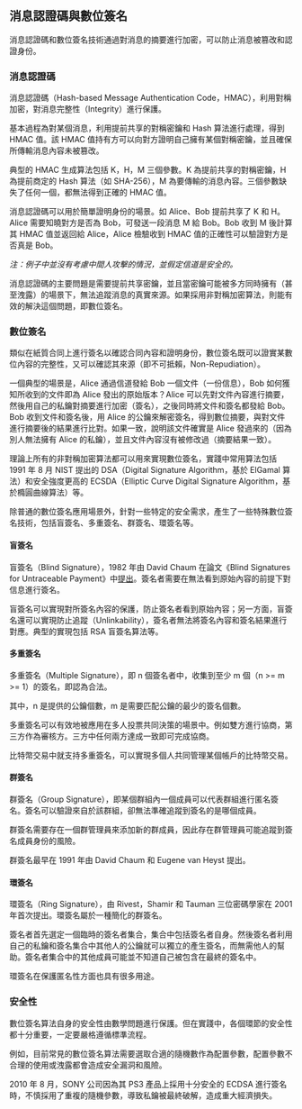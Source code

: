 ## 消息認證碼與數位簽名

消息認證碼和數位簽名技術通過對消息的摘要進行加密，可以防止消息被篡改和認證身份。

### 消息認證碼
消息認證碼（Hash-based Message Authentication Code，HMAC），利用對稱加密，對消息完整性（Integrity）進行保護。

基本過程為對某個消息，利用提前共享的對稱密鑰和 Hash 算法進行處理，得到 HMAC 值。該 HMAC 值持有方可以向對方證明自己擁有某個對稱密鑰，並且確保所傳輸消息內容未被篡改。

典型的 HMAC 生成算法包括 K，H，M 三個參數。K 為提前共享的對稱密鑰，H 為提前商定的 Hash 算法（如 SHA-256），M 為要傳輸的消息內容。三個參數缺失了任何一個，都無法得到正確的 HMAC 值。

消息認證碼可以用於簡單證明身份的場景。如 Alice、Bob 提前共享了 K 和 H。Alice 需要知曉對方是否為 Bob，可發送一段消息 M 給 Bob。Bob 收到 M 後計算其 HMAC 值並返回給 Alice，Alice 檢驗收到 HMAC 值的正確性可以驗證對方是否真是 Bob。

*注：例子中並沒有考慮中間人攻擊的情況，並假定信道是安全的。*

消息認證碼的主要問題是需要提前共享密鑰，並且當密鑰可能被多方同時擁有（甚至洩露）的場景下，無法追蹤消息的真實來源。如果採用非對稱加密算法，則能有效的解決這個問題，即數位簽名。


### 數位簽名
類似在紙質合同上進行簽名以確認合同內容和證明身份，數位簽名既可以證實某數位內容的完整性，又可以確認其來源（即不可抵賴，Non-Repudiation）。

一個典型的場景是，Alice 通過信道發給 Bob 一個文件（一份信息），Bob 如何獲知所收到的文件即為 Alice 發出的原始版本？Alice 可以先對文件內容進行摘要，然後用自己的私鑰對摘要進行加密（簽名），之後同時將文件和簽名都發給 Bob。Bob 收到文件和簽名後，用 Alice 的公鑰來解密簽名，得到數位摘要，與對文件進行摘要後的結果進行比對。如果一致，說明該文件確實是 Alice 發過來的（因為別人無法擁有 Alice 的私鑰），並且文件內容沒有被修改過（摘要結果一致）。

理論上所有的非對稱加密算法都可以用來實現數位簽名，實踐中常用算法包括 1991 年 8 月 NIST 提出的 DSA（Digital Signature Algorithm，基於 ElGamal 算法）和安全強度更高的 ECSDA（Elliptic Curve Digital Signature Algorithm，基於橢圓曲線算法）等。

除普通的數位簽名應用場景外，針對一些特定的安全需求，產生了一些特殊數位簽名技術，包括盲簽名、多重簽名、群簽名、環簽名等。

#### 盲簽名

盲簽名（Blind Signature），1982 年由 David Chaum 在論文《Blind Signatures for Untraceable Payment》中[提出](http://www.hit.bme.hu/~buttyan/courses/BMEVIHIM219/2009/Chaum.BlindSigForPayment.1982.PDF)。簽名者需要在無法看到原始內容的前提下對信息進行簽名。

盲簽名可以實現對所簽名內容的保護，防止簽名者看到原始內容；另一方面，盲簽名還可以實現防止追蹤（Unlinkability），簽名者無法將簽名內容和簽名結果進行對應。典型的實現包括 RSA 盲簽名算法等。

#### 多重簽名
多重簽名（Multiple Signature），即 n 個簽名者中，收集到至少 m 個（n >= m >= 1）的簽名，即認為合法。

其中，n 是提供的公鑰個數，m 是需要匹配公鑰的最少的簽名個數。

多重簽名可以有效地被應用在多人投票共同決策的場景中。例如雙方進行協商，第三方作為審核方。三方中任何兩方達成一致即可完成協商。

比特幣交易中就支持多重簽名，可以實現多個人共同管理某個帳戶的比特幣交易。

#### 群簽名

群簽名（Group Signature），即某個群組內一個成員可以代表群組進行匿名簽名。簽名可以驗證來自於該群組，卻無法準確追蹤到簽名的是哪個成員。

群簽名需要存在一個群管理員來添加新的群成員，因此存在群管理員可能追蹤到簽名成員身份的風險。

群簽名最早在 1991 年由 David Chaum 和 Eugene van Heyst 提出。

#### 環簽名

環簽名（Ring Signature），由 Rivest，Shamir 和 Tauman 三位密碼學家在 2001 年首次提出。環簽名屬於一種簡化的群簽名。

簽名者首先選定一個臨時的簽名者集合，集合中包括簽名者自身。然後簽名者利用自己的私鑰和簽名集合中其他人的公鑰就可以獨立的產生簽名，而無需他人的幫助。簽名者集合中的其他成員可能並不知道自己被包含在最終的簽名中。

環簽名在保護匿名性方面也具有很多用途。

### 安全性

數位簽名算法自身的安全性由數學問題進行保護。但在實踐中，各個環節的安全性都十分重要，一定要嚴格遵循標準流程。

例如，目前常見的數位簽名算法需要選取合適的隨機數作為配置參數，配置參數不合理的使用或洩露都會造成安全漏洞和風險。

2010 年 8 月，SONY 公司因為其 PS3 產品上採用十分安全的 ECDSA 進行簽名時，不慎採用了重複的隨機參數，導致私鑰被最終破解，造成重大經濟損失。
